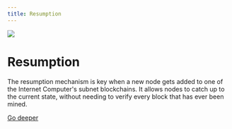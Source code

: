 ```yaml
---
title: Resumption
---
```


![](/img/how-it-works/resumption.600x300.jpg)

# Resumption


The resumption mechanism is key when a new node gets added to one of the Internet Computer's subnet blockchains. It allows nodes to catch up to the current state, without needing to verify every block that has ever been mined.

[Go deeper](/how-it-works/resumption/)